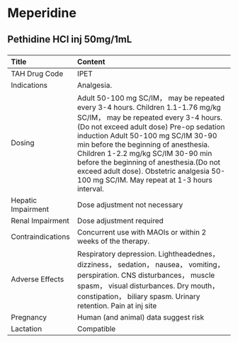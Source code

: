 # Meperidine

## Pethidine HCl inj 50mg/1mL

##### 

| Title              | Content                                                                                                                                                                                                                                                                                                                                                                                                                      |
|:-------------------|:-----------------------------------------------------------------------------------------------------------------------------------------------------------------------------------------------------------------------------------------------------------------------------------------------------------------------------------------------------------------------------------------------------------------------------|
| TAH Drug Code      | IPET                                                                                                                                                                                                                                                                                                                                                                                                                         |
| Indications        | Analgesia.                                                                                                                                                                                                                                                                                                                                                                                                                   |
| Dosing             | Adult 50-100 mg SC/IM， may be repeated every 3-4 hours. Children 1.1-1.76 mg/kg SC/IM， may be repeated every 3-4 hours.(Do not exceed adult dose) Pre-op sedation induction Adult 50-100 mg SC/IM 30-90 min before the beginning of anesthesia. Children 1-2.2 mg/kg SC/IM 30-90 min before the beginning of anesthesia.(Do not exceed adult dose). Obstetric analgesia 50-100 mg SC/IM. May repeat at 1-3 hours interval. |
| Hepatic Impairment | Dose adjustment not necessary                                                                                                                                                                                                                                                                                                                                                                                                |
| Renal Impairment   | Dose adjustment required                                                                                                                                                                                                                                                                                                                                                                                                     |
| Contraindications  | Concurrent use with MAOIs or within 2 weeks of the therapy.                                                                                                                                                                                                                                                                                                                                                                  |
| Adverse Effects    | Respiratory depression. Lightheadednes， dizziness， sedation， nausea， vomiting， perspiration. CNS disturbances， muscle spasm， visual disturbances. Dry mouth， constipation， biliary spasm. Urinary retention. Pain at inj site                                                                                                                                                                                       |
| Pregnancy          | Human (and animal) data suggest risk                                                                                                                                                                                                                                                                                                                                                                                         |
| Lactation          | Compatible                                                                                                                                                                                                                                                                                                                                                                                                                   |

